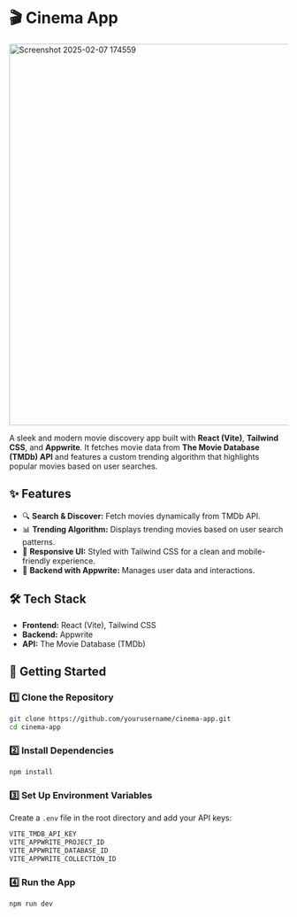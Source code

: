 # 🎬 Cinema App

<img width="689" alt="Screenshot 2025-02-07 174559" src="https://github.com/user-attachments/assets/8ecc3c76-ea19-4faf-b9fa-2c724efd847f" />

A sleek and modern movie discovery app built with **React (Vite)**, **Tailwind CSS**, and **Appwrite**.
It fetches movie data from **The Movie Database (TMDb) API** and features a custom trending algorithm
that highlights popular movies based on user searches.

## ✨ Features

- 🔍 **Search & Discover:** Fetch movies dynamically from TMDb API.
- 📊 **Trending Algorithm:** Displays trending movies based on user search patterns.
- 🎨 **Responsive UI:** Styled with Tailwind CSS for a clean and mobile-friendly experience.
- 💾 **Backend with Appwrite:** Manages user data and interactions.

## 🛠️ Tech Stack

- **Frontend:** React (Vite), Tailwind CSS
- **Backend:** Appwrite
- **API:** The Movie Database (TMDb)

## 🚀 Getting Started

### 1️⃣ Clone the Repository

```sh
git clone https://github.com/yourusername/cinema-app.git
cd cinema-app
```

### 2️⃣ Install Dependencies

```sh
npm install
```

### 3️⃣ Set Up Environment Variables

Create a `.env` file in the root directory and add your API keys:

```sh
VITE_TMDB_API_KEY
VITE_APPWRITE_PROJECT_ID
VITE_APPWRITE_DATABASE_ID
VITE_APPWRITE_COLLECTION_ID
```

### 4️⃣ Run the App

```sh
npm run dev
```

